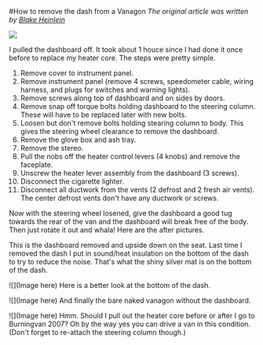 #How to remove the dash from a Vanagon
*The original article was written by [Blake Heinlein](https://sites.google.com/site/blakeheinlein/blake/dash-removal)*

![](https://github.com/solrankos/VanagonWisdom/blob/master/images/dash_removal_images/1.jpg)

I pulled the dashboard off. It took about 1 houce since I had done it once before to replace my heater core. The steps were pretty simple.

1. Remove cover to instrument panel.
2. Remove instrument panel (remove 4 screws, speedometer cable, wiring harness, and plugs for switches and warning lights).
3. Remove screws along top of dashboard and on sides by doors.
4. Remove snap off torque bolts holding dashboard to the steering column. These will have to be replaced later with new bolts.
5. Loosen but don't remove bolts holding stearing column to body. This gives the steering wheel clearance to remove the dashboard.
6. Remove the glove box and ash tray.
7. Remove the stereo.
8. Pull the nobs off the heater control levers (4 knobs) and remove the faceplate.
9. Unscrew the heater lever assembly from the dashboard (3 screws).
10. Disconnect the cigarette lighter.
11. Disconnect all ductwork from the vents (2 defrost and 2 fresh air vents). The center defrost vents don't have any ductwork or screws.

Now with the steering wheel losened, give the dashboard a good tug towards the rear of the van and the dashboard will break free of the body. Then just rotate it out and whala!  Here are the after pictures.

This is the dashboard removed and upside down on the seat. Last time I removed the dash I put in sound/heat insulation on the bottom of the dash to try to reduce the noise. That's what the shiny silver mat is on the bottom of the dash.

![](Image here)
Here is a better look at the bottom of the dash.

![](Image here)
And finally the bare naked vanagon without the dashboard.

![](Image here)
Hmm. Should I pull out the heater core before or after I go to Burningvan 2007? Oh by the way yes you can drive a van in this condition. (Don't forget to re-attach the steering column though.)
